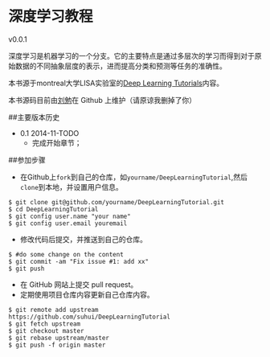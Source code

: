 ﻿# 深度学习教程
v0.0.1

深度学习是机器学习的一个分支。它的主要特点是通过多层次的学习而得到对于原始数据的不同抽象层度的表示，进而提高分类和预测等任务的准确性。

本书源于montreal大学LISA实验室的[Deep Learning Tutorials](http://deeplearning.net/tutorial/)内容。

本书源码目前由[刘勉](liumian.github.io)在 Github 上维护（请原谅我删掉了你）

##主要版本历史
* 0.1 2014-11-TODO
    * 完成开始章节；

##参加步骤
* 在Github上`fork`到自己的仓库，如`yourname/DeepLearningTutorial`,然后`clone`到本地，并设置用户信息。
```
$ git clone git@github.com/yourname/DeepLearningTutorial.git
$ cd DeepLearningTutorial
$ git config user.name "your name"
$ git config user.email youremail
```
* 修改代码后提交，并推送到自己的仓库。
```
$ #do some change on the content
$ git commit -am "Fix issue #1: add xx"
$ git push
```
* 在 GitHub 网站上提交 pull request。
* 定期使用项目仓库内容更新自己仓库内容。
```
$ git remote add upstream https://github.com/suhui/DeepLearningTutorial
$ git fetch upstream
$ git checkout master
$ git rebase upstream/master
$ git push -f origin master
```
